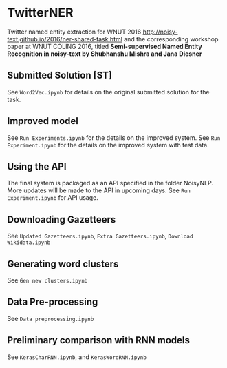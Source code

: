 # TwitterNER
Twitter named entity extraction for WNUT 2016 http://noisy-text.github.io/2016/ner-shared-task.html and the corresponding workshop paper at WNUT COLING 2016, titled **Semi-supervised Named Entity Recognition in noisy-text by Shubhanshu Mishra and Jana Diesner**

## Submitted Solution [ST]
See `Word2Vec.ipynb` for details on the original submitted solution for the task. 

## Improved model
See `Run Experiments.ipynb` for the details on the improved system.
See `Run Experiment.ipynb` for the details on the improved system with test data.

## Using the API
The final system is packaged as an API specified in the folder NoisyNLP. More updates will be made to the API in upcoming days. 
See `Run Experiment.ipynb` for API usage. 

## Downloading Gazetteers
See `Updated Gazetteers.ipynb`, `Extra Gazetteers.ipynb`, `Download Wikidata.ipynb`

## Generating word clusters
See `Gen new clusters.ipynb`

## Data Pre-processing
See `Data preprocessing.ipynb`

## Preliminary comparison with RNN models
See `KerasCharRNN.ipynb`, and `KerasWordRNN.ipynb`
